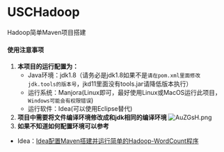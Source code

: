 # USCHadoop
Hadoop简单Maven项目搭建

#### 使用注意事项
1. **本项目的运行配置为：**
    + Java环境：jdk1.8（请务必是jdk1.8如果不是`请在pom.xml里面修改jdk.tools的版本号`，jkd11里面没有tools.jar请降低版本执行）
    + 运行系统：Manjora(Linux即可，最好使用Linux或MacOS运行此项目，`Windows可能会有权限错误`)
    + 运行软件：Idea(可以使用Eclipse替代)
2. **项目中需要将文件编译环境修改成和jdk相同的编译环境**
    ![AuZGsH.png](https://s2.ax1x.com/2019/03/19/AuZGsH.png)
3. **如果不知道如何配置环境可以参考**  
+ Idea：[Idea配置Maven搭建并运行简单的Hadoop-WordCount程序](https://blog.csdn.net/day_to_die/article/details/88691633)